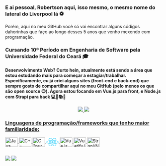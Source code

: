 ### E ai pessoal, Robertson aqui, isso mesmo, o mesmo nome do lateral do Liverpool lá ⚽
Porém, aqui no meu GitHub você só vai encontrar alguns códigos dahorinhas que faço ao longo desses 5 anos que venho mexendo com programação.
 ### Cursando 10º Período em Engenharia de Software pela Universidade Federal do Ceará 🎓
#### Desenvolvimento Web? Curto hein, atualmente está sendo a área que estou estudando mais para começar a estagiar/trabalhar. Especificamente, eu já criei alguns sites (front-end e back-end) que sempre gosto de compartilhar aqui no meu GitHub (pelo menos os que são open source 😉). Agora estou focando em Vue.js para front, e Node.js com Strapi para back 💻📱📚😃
<div align="center">
  <a href="https://github.com/robertsonasc">
  <img height="180em" src="https://github-readme-stats.vercel.app/api?username=robertsonasc&show_icons=true&theme=chartreuse-dark&include_all_commits=true&count_private=true"/>
  <img height="180em" src="https://github-readme-stats.vercel.app/api/top-langs/?username=robertsonasc&layout=compact&theme=chartreuse-dark"/>
</div>

### Linguagens de programação/frameworks que tenho maior familiaridade:
<div style="display: inline_block">
  <img align="center" title="Java" height="30" width="40" src="https://cdn.jsdelivr.net/gh/devicons/devicon/icons/java/java-original.svg">
  <img align="center" title="C++" height="30" width="40" src="https://cdn.jsdelivr.net/gh/devicons/devicon/icons/cplusplus/cplusplus-original.svg">
  <img align="center" title="C &#34;puro&#34;" height="30" width="40" src="https://cdn.jsdelivr.net/gh/devicons/devicon/icons/c/c-original.svg">
  <img align="center" title="React.js" height="30" width="40" src="https://raw.githubusercontent.com/devicons/devicon/master/icons/react/react-original.svg">
  <img align="center" title="Vue.js" height="30" width="40" src="https://cdn.jsdelivr.net/gh/devicons/devicon/icons/vuejs/vuejs-original.svg">
  <img align="center" title="Vuetify.js" height="30" width="40" src="https://cdn.jsdelivr.net/gh/devicons/devicon/icons/vuetify/vuetify-original.svg">
  <img align="center" title="Strapi/Node.js" height="30" width="40" src="https://cdn.jsdelivr.net/gh/devicons/devicon/icons/nodejs/nodejs-original.svg">
  
</div>

  ##

<div> 
 <a href="https://discordapp.com/users/790652525190840340" target="_blank"><img src="https://img.shields.io/badge/Discord-7289DA?style=for-the-badge&logo=discord logoColor=white" target="_blank"></a> 
  <a href="https://www.linkedin.com/in/robertsonasc" target="_blank"><img src="https://img.shields.io/badge/-LinkedIn-%230077B5?style=for-the-badge&logo=linkedin&logoColor=white" target="_blank"></a> 
</div>
